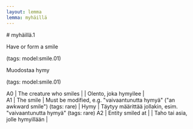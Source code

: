 ```yaml
---
layout: lemma
lemma: myhäillä
---
```


<div class="sense">
# <span class="sensename">myhäillä.1</span>

<span class="description">Have or form a smile</span>

(tags: model:smile.01)

<span class="description">Muodostaa hymy</span>

(tags: model:smile.01)

A0 | The creature who smiles |   | Olento, joka hymyilee |  
A1 | The smile | Must be modified, e.g. "vaivaantunutta hymyä" ("an awkward smile") (tags: rare) | Hymy | Täytyy määrittää jollakin, esim. "vaivaantunutta hymyä" (tags: rare)
A2 | Entity smiled at |   | Taho tai asia, jolle hymyillään |  

</div>

